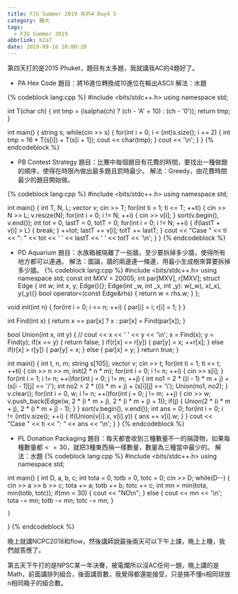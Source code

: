 ```yaml
---
title: FJU Summer 2019 系列4 Day4 5
category: 輔大
tags:
  - FJU Summer 2019
abbrlink: b2a7
date: 2019-09-18 10:00:20
---
```

第四天打的是2015 Phuket，題目有太多題，我就講我AC的4題好了。

* PA Hex Code
題目：將16進位轉換成10進位在輸出ASCII
解法：水題

{% codeblock lang:cpp %}
#include <bits/stdc++.h>
using namespace std;

int T(char ch)
{
    int tmp = (isalpha(ch) ? (ch - 'A' + 10) : (ch - '0'));
    return tmp;
}

int main()
{
    string s;
    while(cin >> s)
    {
        for(int i = 0; i < (int)s.size(); i += 2)
        {
            int tmp = 16 * T(s[i]) + T(s[i + 1]);
            cout << char(tmp);
        }
        cout << '\n';
    }
}
{% endcodeblock %}

* PB Contest Strategy
題目：比賽中每個題目有花費的時間，要找出一種做題的順序，使得在時限內做出最多題且罰時最少。
解法：Greedy，由花費時間最少的題目開始做。

{% codeblock lang:cpp %}
#include <bits/stdc++.h>
using namespace std;

int main()
{
    int T, N, L;
    vector<int> v;
    cin >> T;
    for(int ti = 1; ti <= T; ++ti)
    {
        cin >> N >> L;
        v.resize(N);
        for(int i = 0; i != N; ++i)
        {
            cin >> v[i];
        }
        sort(v.begin(), v.end());
        int tot = 0, lastT = 0, totT = 0;
        for(int i = 0; i != N; ++i)
        {
            if(lastT + v[i] > L)
            {
                break;
            }
            ++tot;
            lastT += v[i];
            totT += lastT;
        }
        cout << "Case " << ti << ": " << tot << ' ' << lastT << ' ' << totT << '\n';
    }
}
{% endcodeblock %}

* PD Aquarium
題目：水族箱被隔離了一些牆，至少要拆掉多少牆，使得所有地方都可以連通。
解法：圖論，牆的兩邊連一條邊，用最小生成樹來算要拆掉多少牆。
{% codeblock lang:cpp %}
#include <bits/stdc++.h>
using namespace std;
const int MXV = 20005;
int par[MXV], r[MXV];
struct Edge
{
    int w;
    int x, y;
    Edge(){};
    Edge(int _w, int _x, int _y): w(_w), x(_x), y(_y){}
    bool operator<(const Edge&rhs)
    {
        return w < rhs.w;
    }
};

void init(int n)
{
    for(int i = 0; i <= n; ++i)
    {
        par[i] = i;
        r[i] = 1;
    }
}

int Find(int x)
{
    return x == par[x] ? x : par[x] = Find(par[x]);
}

bool Union(int x, int y)
{
    // cout << x << ' ' << y << '\n';
    x = Find(x);
    y = Find(y);
    if(x == y)
    {
        return false;
    }
    if(r[x] == r[y])
    {
        par[y] = x;
        ++r[x];
    }
    else if(r[x] > r[y])
    {
        par[y] = x;
    }
    else
    {
        par[x] = y;
    }
    return true;
}

int main()
{
    int t, n, m;
    string s[105];
    vector<Edge> v;
    cin >> t;
    for(int ti = 1; ti <= t; ++ti)
    {
        cin >> n >> m;
        init(2 * n * m);
        for(int i = 0; i != n; ++i)
        {
            cin >> s[i];
        }
        for(int i = 1; i != n; ++i)for(int j = 0; j != m; ++j)
        {
            int no1 = 2 * ((i - 1) * m + j) + (s[i - 1][j] == '/');
            int no2 = 2 * ((i) * m + j) + (s[i][j] == '\\');
            Union(no1, no2);
        }
        v.clear();
        for(int i = 0, w; i != n; ++i)for(int j = 0; j != m; ++j)
        {
            cin >> w;
            v.push_back(Edge(w, 2 * (i * m + j), 2 * (i * m + j) + 1));
            if(j)
            {
                Union(2 * (i * m + j), 2 * (i * m + j) - 1);
            }
        }
        sort(v.begin(), v.end());
        int ans = 0;
        for(int i = 0; i != (int)v.size(); ++i)
        {
            if(Union(v[i].x, v[i].y))
            {
                ans += v[i].w;
            }
        }
        cout << "Case " << ti << ": " << ans << '\n';
    }
}
{% endcodeblock %}

* PL Donation Packaging
題目：每天都會收到三種數量不一的捐證物，如果每種數量都$<=30$，就把3種東西捐一樣數量，數量為三種當中最少的。
解法：水題
{% codeblock lang:cpp %}
#include <bits/stdc++.h>
using namespace std;

int main()
{
    int D, a, b, c;
    int tota = 0, totb = 0, totc = 0;
    cin >> D;
    while(D--)
    {
        cin >> a >> b >> c;
        tota += a;
        totb += b;
        totc += c;
        int mn = min(tota, min(totb, totc));
        if(mn < 30)
        {
            cout << "NO\n";
        }
        else
        {
            cout << mn << '\n';
            tota -= mn;
            totb -= mn;
            totc -= mn; 
        }
        
    }
}
{% endcodeblock %}

晚上就講NCPC2018和flow，然後講師說最後兩天可以下午上課，晚上上機，我們就答應了。

第五天下午打的是NPSC某一年決賽，被電爛所以沒AC任何一題，晚上講的是Math，前面講排列組合，後面講質數，我覺得都還能接受，只是搞不懂n相同球放n相同箱子的組合數。